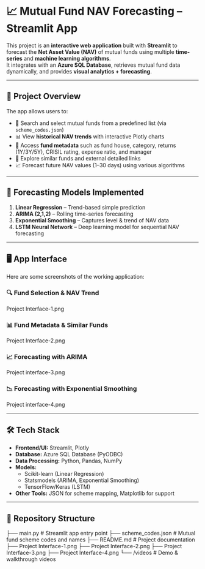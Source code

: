 # 📈 Mutual Fund NAV Forecasting – Streamlit App

This project is an **interactive web application** built with **Streamlit** to forecast the **Net Asset Value (NAV)** of mutual funds using multiple **time-series** and **machine learning algorithms**.  
It integrates with an **Azure SQL Database**, retrieves mutual fund data dynamically, and provides **visual analytics + forecasting**.

---

## 🎯 Project Overview

The app allows users to:  
- 🔎 Search and select mutual funds from a predefined list (via `scheme_codes.json`)  
- 📊 View **historical NAV trends** with interactive Plotly charts  
- 🏦 Access **fund metadata** such as fund house, category, returns (1Y/3Y/5Y), CRISIL rating, expense ratio, and manager  
- 🔗 Explore similar funds and external detailed links  
- 📈 Forecast future NAV values (1–30 days) using various algorithms  

---

## 🔧 Forecasting Models Implemented

1. **Linear Regression** – Trend-based simple prediction  
2. **ARIMA (2,1,2)** – Rolling time-series forecasting  
3. **Exponential Smoothing** – Captures level & trend of NAV data  
4. **LSTM Neural Network** – Deep learning model for sequential NAV forecasting  

---

## 🖥️ App Interface

Here are some screenshots of the working application:
### 🔍 Fund Selection & NAV Trend  
Project Interface-1.png
### 📊 Fund Metadata & Similar Funds  
Project Interface-2.png
### 📈 Forecasting with ARIMA  
Project interface-3.png
### 📉 Forecasting with Exponential Smoothing  
Project interface-4.png

---

## 🛠️ Tech Stack

- **Frontend/UI:** Streamlit, Plotly  
- **Database:** Azure SQL Database (PyODBC)  
- **Data Processing:** Python, Pandas, NumPy  
- **Models:**  
  - Scikit-learn (Linear Regression)  
  - Statsmodels (ARIMA, Exponential Smoothing)  
  - TensorFlow/Keras (LSTM)  
- **Other Tools:** JSON for scheme mapping, Matplotlib for support  

---

## 📂 Repository Structure
├── main.py # Streamlit app entry point
├── scheme_codes.json # Mutual fund scheme codes and names
├── README.md # Project documentation
├── Project Interface-1.png
├── Project Interface-2.png
├── Project Interface-3.png
├── Project Interface-4.png
└── /videos # Demo & walkthrough videos
